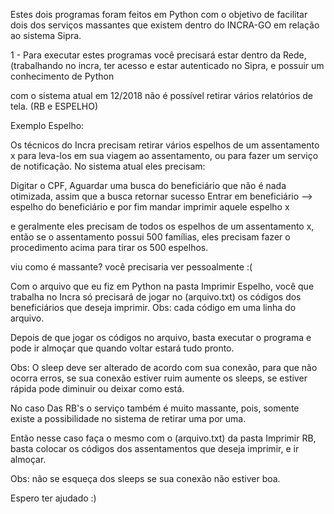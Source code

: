 Estes dois programas foram feitos em Python com o objetivo de facilitar dois dos serviços massantes que existem dentro do INCRA-GO em relação ao sistema Sipra.

1 - Para executar estes programas você precisará estar dentro da Rede, (trabalhando no incra, ter acesso e estar autenticado no Sipra, e possuir um conhecimento de Python

com o sistema atual em 12/2018 não é possível retirar vários relatórios de tela. (RB e ESPELHO)

Exemplo Espelho:

Os técnicos do Incra precisam retirar vários espelhos de um assentamento x para leva-los em sua viagem ao assentamento, ou para fazer um serviço de notificação.
No sistema atual eles precisam:

Digitar o CPF,
Aguardar uma busca do beneficiário que não é nada otimizada, 
assim que a busca retornar sucesso
Entrar em beneficiário --> espelho do beneficiário
e por fim mandar imprimir aquele espelho x

e geralmente eles precisam de todos os espelhos de um assentamento x, então se o assentamento possui 500 famílias, eles precisam fazer o procedimento acima para tirar os 500 espelhos. 

viu como é massante? você precisaria ver pessoalmente :(

Com o arquivo que eu fiz em Python na pasta Imprimir Espelho, você que trabalha no Incra só precisará de jogar no (arquivo.txt) os códigos dos beneficiários que deseja imprimir.
Obs: cada código em uma linha do arquivo.

Depois de que jogar os códigos no arquivo, basta executar o programa e pode ir almoçar que quando voltar estará tudo pronto.

Obs: O sleep deve ser alterado de acordo com sua conexão, para que não ocorra erros, se sua conexão estiver ruim aumente os sleeps, se estiver rápida pode diminuir ou deixar como está.

No caso Das RB's o serviço também é muito massante, pois, somente existe a possibilidade no sistema de retirar uma por uma.

Então nesse caso faça o mesmo com o (arquivo.txt) da pasta Imprimir RB, basta colocar os códigos dos assentamentos que deseja imprimir, e ir almoçar.

Obs: não se esqueça dos sleeps se sua conexão não estiver boa.

Espero ter ajudado :)
 